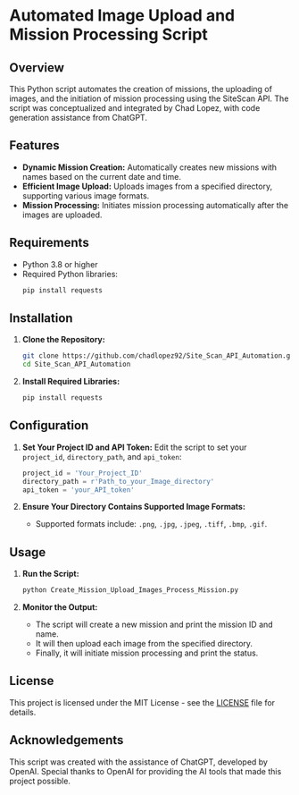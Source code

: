 # Automated Image Upload and Mission Processing Script

## Overview

This Python script automates the creation of missions, the uploading of images, and the initiation of mission processing using the SiteScan API. The script was conceptualized and integrated by Chad Lopez, with code generation assistance from ChatGPT.

## Features

- **Dynamic Mission Creation:** Automatically creates new missions with names based on the current date and time.
- **Efficient Image Upload:** Uploads images from a specified directory, supporting various image formats.
- **Mission Processing:** Initiates mission processing automatically after the images are uploaded.

## Requirements

- Python 3.8 or higher
- Required Python libraries:
    ```bash
    pip install requests
    ```

## Installation

1. **Clone the Repository:**
    ```bash
    git clone https://github.com/chadlopez92/Site_Scan_API_Automation.git
    cd Site_Scan_API_Automation
    ```

2. **Install Required Libraries:**
    ```bash
    pip install requests
    ```

## Configuration

1. **Set Your Project ID and API Token:**
    Edit the script to set your `project_id`, `directory_path`, and `api_token`:
    ```python
    project_id = 'Your_Project_ID'
    directory_path = r'Path_to_your_Image_directory'
    api_token = 'your_API_token'
    ```

2. **Ensure Your Directory Contains Supported Image Formats:**
    - Supported formats include: `.png`, `.jpg`, `.jpeg`, `.tiff`, `.bmp`, `.gif`.

## Usage

1. **Run the Script:**
    ```bash
    python Create_Mission_Upload_Images_Process_Mission.py
    ```

2. **Monitor the Output:**
    - The script will create a new mission and print the mission ID and name.
    - It will then upload each image from the specified directory.
    - Finally, it will initiate mission processing and print the status.

## License

This project is licensed under the MIT License - see the [LICENSE](LICENSE) file for details.

## Acknowledgements

This script was created with the assistance of ChatGPT, developed by OpenAI. Special thanks to OpenAI for providing the AI tools that made this project possible.


